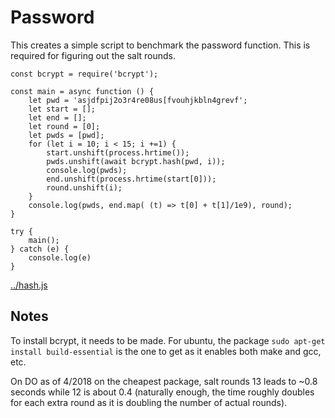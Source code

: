 # Password

This creates a simple script to benchmark the password function. This is
required for figuring out the salt rounds. 


    const bcrypt = require('bcrypt');

    const main = async function () {
        let pwd = 'asjdfpij2o3r4re08us[fvouhjkbln4grevf';
        let start = [];
        let end = [];
        let round = [0];
        let pwds = [pwd];
        for (let i = 10; i < 15; i +=1) {
            start.unshift(process.hrtime());
            pwds.unshift(await bcrypt.hash(pwd, i));
            console.log(pwds);
            end.unshift(process.hrtime(start[0]));
            round.unshift(i);
        }
        console.log(pwds, end.map( (t) => t[0] + t[1]/1e9), round);
    }

    try {
        main();
    } catch (e) {
        console.log(e)
    }


[../hash.js](# "save:")


## Notes

To install bcrypt, it needs to be made. For ubuntu, the package `sudo apt-get install build-essential` is the one to get as it enables both make and gcc, etc. 

On DO as of 4/2018 on the cheapest package, salt rounds 13 leads to ~0.8
seconds while 12 is about 0.4  (naturally enough, the time roughly doubles for
each extra round as it is doubling the number of actual rounds). 




